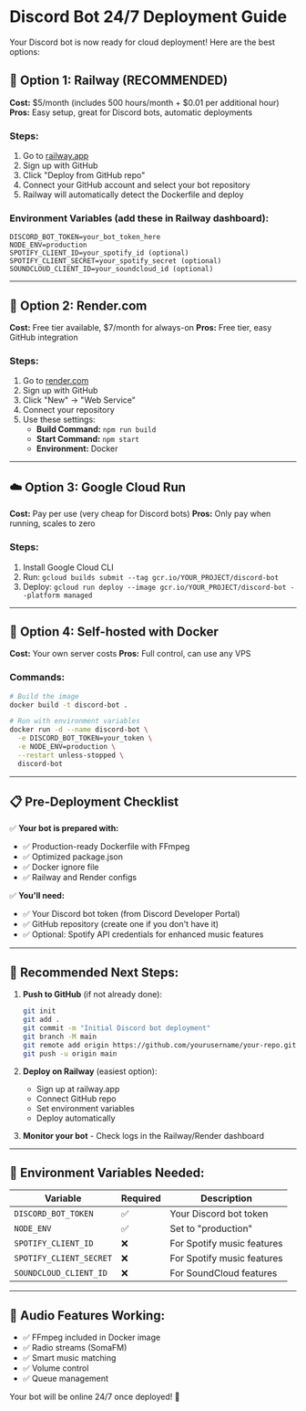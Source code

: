 # Discord Bot 24/7 Deployment Guide

Your Discord bot is now ready for cloud deployment! Here are the best options:

## 🚄 **Option 1: Railway (RECOMMENDED)**
**Cost:** $5/month (includes 500 hours/month + $0.01 per additional hour)
**Pros:** Easy setup, great for Discord bots, automatic deployments

### Steps:
1. Go to [railway.app](https://railway.app)
2. Sign up with GitHub
3. Click "Deploy from GitHub repo"
4. Connect your GitHub account and select your bot repository
5. Railway will automatically detect the Dockerfile and deploy

### Environment Variables (add these in Railway dashboard):
```
DISCORD_BOT_TOKEN=your_bot_token_here
NODE_ENV=production
SPOTIFY_CLIENT_ID=your_spotify_id (optional)
SPOTIFY_CLIENT_SECRET=your_spotify_secret (optional)
SOUNDCLOUD_CLIENT_ID=your_soundcloud_id (optional)
```

---

## 🎨 **Option 2: Render.com**
**Cost:** Free tier available, $7/month for always-on
**Pros:** Free tier, easy GitHub integration

### Steps:
1. Go to [render.com](https://render.com)
2. Sign up with GitHub
3. Click "New" → "Web Service"
4. Connect your repository
5. Use these settings:
   - **Build Command:** `npm run build`
   - **Start Command:** `npm start`
   - **Environment:** Docker

---

## ☁️ **Option 3: Google Cloud Run**
**Cost:** Pay per use (very cheap for Discord bots)
**Pros:** Only pay when running, scales to zero

### Steps:
1. Install Google Cloud CLI
2. Run: `gcloud builds submit --tag gcr.io/YOUR_PROJECT/discord-bot`
3. Deploy: `gcloud run deploy --image gcr.io/YOUR_PROJECT/discord-bot --platform managed`

---

## 🐳 **Option 4: Self-hosted with Docker**
**Cost:** Your own server costs
**Pros:** Full control, can use any VPS

### Commands:
```bash
# Build the image
docker build -t discord-bot .

# Run with environment variables
docker run -d --name discord-bot \
  -e DISCORD_BOT_TOKEN=your_token \
  -e NODE_ENV=production \
  --restart unless-stopped \
  discord-bot
```

---

## 📋 **Pre-Deployment Checklist**

✅ **Your bot is prepared with:**
- ✅ Production-ready Dockerfile with FFmpeg
- ✅ Optimized package.json
- ✅ Docker ignore file
- ✅ Railway and Render configs

✅ **You'll need:**
- ✅ Your Discord bot token (from Discord Developer Portal)
- ✅ GitHub repository (create one if you don't have it)
- ✅ Optional: Spotify API credentials for enhanced music features

---

## 🚀 **Recommended Next Steps:**

1. **Push to GitHub** (if not already done):
   ```bash
   git init
   git add .
   git commit -m "Initial Discord bot deployment"
   git branch -M main
   git remote add origin https://github.com/yourusername/your-repo.git
   git push -u origin main
   ```

2. **Deploy on Railway** (easiest option):
   - Sign up at railway.app
   - Connect GitHub repo
   - Set environment variables
   - Deploy automatically

3. **Monitor your bot** - Check logs in the Railway/Render dashboard

---

## 🔧 **Environment Variables Needed:**

| Variable | Required | Description |
|----------|----------|-------------|
| `DISCORD_BOT_TOKEN` | ✅ | Your Discord bot token |
| `NODE_ENV` | ✅ | Set to "production" |
| `SPOTIFY_CLIENT_ID` | ❌ | For Spotify music features |
| `SPOTIFY_CLIENT_SECRET` | ❌ | For Spotify music features |
| `SOUNDCLOUD_CLIENT_ID` | ❌ | For SoundCloud features |

---

## 🎵 **Audio Features Working:**
- ✅ FFmpeg included in Docker image
- ✅ Radio streams (SomaFM)
- ✅ Smart music matching
- ✅ Volume control
- ✅ Queue management

Your bot will be online 24/7 once deployed! 🎉